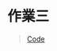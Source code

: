 # 作業三

> [Code](https://github.com/TamTang222/1103328_yzu_swiftui_1121_/blob/main/Hw%233/Stacks_toTable.swift)
